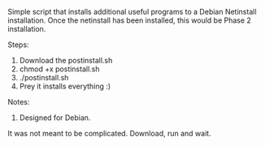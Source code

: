 Simple script that installs additional useful programs to a Debian Netinstall installation.
Once the netinstall has been installed, this would be Phase 2 installation.

Steps:
1. Download the postinstall.sh
2. chmod +x postinstall.sh
3. ./postinstall.sh
4. Prey it installs everything :)

Notes:
1. Designed for Debian.

It was not meant to be complicated. Download, run and wait.
